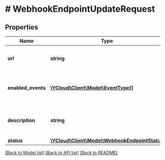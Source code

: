 # # WebhookEndpointUpdateRequest

## Properties

Name | Type | Description | Notes
------------ | ------------- | ------------- | -------------
**url** | **string** | The URL of the webhook endpoint. | [optional]
**enabled_events** | [**\YCloud\Client\Model\EventType[]**](EventType.md) | The list of events to enable for this endpoint. | [optional]
**description** | **string** | An optional description of what the webhook is used for. | [optional]
**status** | [**\YCloud\Client\Model\WebhookEndpointStatus**](WebhookEndpointStatus.md) |  | [optional]

[[Back to Model list]](../../README.md#models) [[Back to API list]](../../README.md#endpoints) [[Back to README]](../../README.md)
